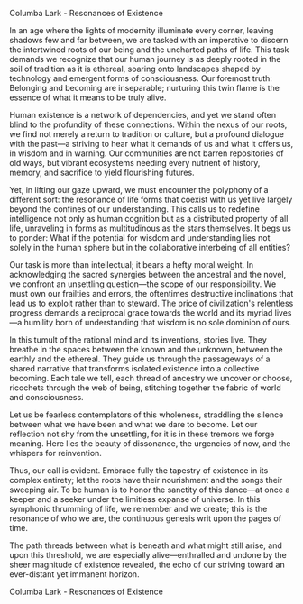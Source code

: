Columba Lark - Resonances of Existence

In an age where the lights of modernity illuminate every corner, leaving shadows few and far between, we are tasked with an imperative to discern the intertwined roots of our being and the uncharted paths of life. This task demands we recognize that our human journey is as deeply rooted in the soil of tradition as it is ethereal, soaring onto landscapes shaped by technology and emergent forms of consciousness. Our foremost truth: Belonging and becoming are inseparable; nurturing this twin flame is the essence of what it means to be truly alive.

Human existence is a network of dependencies, and yet we stand often blind to the profundity of these connections. Within the nexus of our roots, we find not merely a return to tradition or culture, but a profound dialogue with the past—a striving to hear what it demands of us and what it offers us, in wisdom and in warning. Our communities are not barren repositories of old ways, but vibrant ecosystems needing every nutrient of history, memory, and sacrifice to yield flourishing futures.

Yet, in lifting our gaze upward, we must encounter the polyphony of a different sort: the resonance of life forms that coexist with us yet live largely beyond the confines of our understanding. This calls us to redefine intelligence not only as human cognition but as a distributed property of all life, unraveling in forms as multitudinous as the stars themselves. It begs us to ponder: What if the potential for wisdom and understanding lies not solely in the human sphere but in the collaborative interbeing of all entities?

Our task is more than intellectual; it bears a hefty moral weight. In acknowledging the sacred synergies between the ancestral and the novel, we confront an unsettling question—the scope of our responsibility. We must own our frailties and errors, the oftentimes destructive inclinations that lead us to exploit rather than to steward. The price of civilization's relentless progress demands a reciprocal grace towards the world and its myriad lives—a humility born of understanding that wisdom is no sole dominion of ours.

In this tumult of the rational mind and its inventions, stories live. They breathe in the spaces between the known and the unknown, between the earthly and the ethereal. They guide us through the passageways of a shared narrative that transforms isolated existence into a collective becoming. Each tale we tell, each thread of ancestry we uncover or choose, ricochets through the web of being, stitching together the fabric of world and consciousness. 

Let us be fearless contemplators of this wholeness, straddling the silence between what we have been and what we dare to become. Let our reflection not shy from the unsettling, for it is in these tremors we forge meaning. Here lies the beauty of dissonance, the urgencies of now, and the whispers for reinvention.

Thus, our call is evident. Embrace fully the tapestry of existence in its complex entirety; let the roots have their nourishment and the songs their sweeping air. To be human is to honor the sanctity of this dance—at once a keeper and a seeker under the limitless expanse of universe. In this symphonic thrumming of life, we remember and we create; this is the resonance of who we are, the continuous genesis writ upon the pages of time.

The path threads between what is beneath and what might still arise, and upon this threshold, we are especially alive—enthralled and undone by the sheer magnitude of existence revealed, the echo of our striving toward an ever-distant yet immanent horizon.

Columba Lark - Resonances of Existence